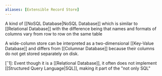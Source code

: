 ```yaml
---
aliases: [Extensible Record Store]
---
```


A kind of [[NoSQL Database|NoSQL Database]] which is similar to [[Relational Database]] with the difference being that names and formats of columns vary from row to row on the same table

A wide-column store can be interpreted as a two-dimensional [[Key-Value Database]] and differs from [[Columnar Database]] because their columns do not get stored separately on disk.

[ˆ1]: Event though it is a [[Relational Database]], it often does not implement [[Structured Query Language|SQL]], making it part of the "not only SQL"